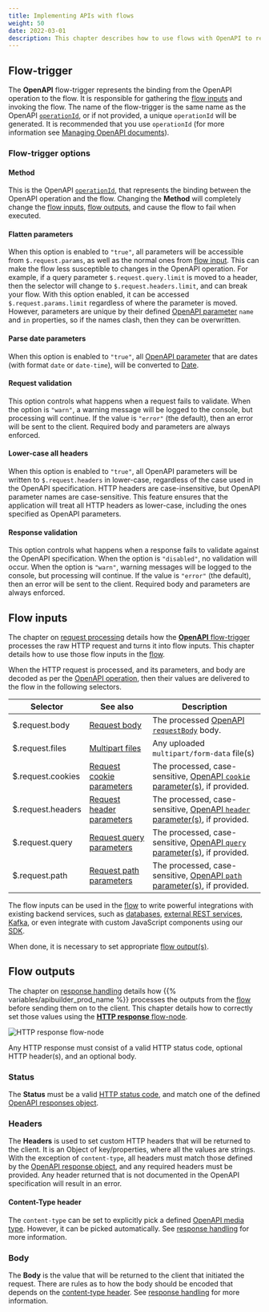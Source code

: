 ```yaml
---
title: Implementing APIs with flows
weight: 50
date: 2022-03-01
description: This chapter describes how to use flows with OpenAPI to receive the HTTP inputs and create an effective HTTP response.
---
```


## Flow-trigger

The **OpenAPI** flow-trigger represents the binding from the OpenAPI operation to the flow. It is responsible for gathering the [flow inputs](#flow-inputs) and invoking the flow. The name of the flow-trigger is the same name as the OpenAPI [`operationId`](https://github.com/OAI/OpenAPI-Specification/blob/main/versions/3.0.3.md#fixed-fields-8), or if not provided, a unique `operationId` will be generated. It is recommended that you use `operationId` (for more information see [Managing OpenAPI documents](/docs/guide_openapi/writing_apidocs#use-operationid)).

### Flow-trigger options

#### Method

This is the OpenAPI [`operationId`](https://github.com/OAI/OpenAPI-Specification/blob/main/versions/3.0.3.md#fixed-fields-8), that represents the binding between the OpenAPI operation and the flow. Changing the **Method** will completely change the [flow inputs](#flow-inputs), [flow outputs](#flow-outputs), and cause the flow to fail when executed.

#### Flatten parameters

When this option is enabled to `"true"`, all parameters will be accessible from `$.request.params`, as well as the normal ones from [flow input](#flow-inputs). This can make the flow less susceptible to changes in the OpenAPI operation. For example, if a query parameter `$.request.query.limit` is moved to a header, then the selector will change to `$.request.headers.limit`, and can break your flow. With this option enabled, it can be accessed `$.request.params.limit` regardless of where the parameter is moved. However, parameters are unique by their defined [OpenAPI parameter](https://github.com/OAI/OpenAPI-Specification/blob/main/versions/3.0.3.md#parameterObject) `name` and `in` properties, so if the names clash, then they can be overwritten.

#### Parse date parameters

When this option is enabled to `"true"`, all [OpenAPI parameter](https://github.com/OAI/OpenAPI-Specification/blob/main/versions/3.0.3.md#parameterObject) that are dates (with format `date` or `date-time`), will be converted to [Date](https://developer.mozilla.org/en-US/docs/Web/JavaScript/Reference/Global_Objects/Date).

#### Request validation

This option controls what happens when a request fails to validate. When the option is `"warn"`, a warning message will be logged to the console, but processing will continue. If the value is `"error"` (the default), then an error will be sent to the client. Required body and parameters are always enforced.

#### Lower-case all headers

When this option is enabled to `"true"`, all OpenAPI parameters will be written to `$.request.headers` in lower-case, regardless of the case used in the OpenAPI specification. HTTP headers are case-insensitive, but OpenAPI parameter names are case-sensitive. This feature ensures that the application will treat all HTTP headers as lower-case, including the ones specified as OpenAPI parameters.

#### Response validation

This option controls what happens when a response fails to validate against the OpenAPI specification. When the option is `"disabled"`, no validation will occur. When the option is `"warn"`, warning messages will be logged to the console, but processing will continue. If the value is `"error"` (the default), then an error will be sent to the client. Required body and parameters are always enforced.

## Flow inputs

The chapter on [request processing](/docs/guide_openapi/request_handling) details how the [**OpenAPI** flow-trigger](#flow-trigger) processes the raw HTTP request and turns it into flow inputs. This chapter details how to use those flow inputs in the [flow](/docs/developer_guide/flows).

When the HTTP request is processed, and its parameters, and body are decoded as per the [OpenAPI operation](https://github.com/OAI/OpenAPI-Specification/blob/main/versions/3.0.3.md#operationObject), then their values are delivered to the flow in the following selectors.

| Selector | See also | Description |
| -------- | --- | ----------- |
| $.request.body | [Request body](/docs/guide_openapi/request_handling#request-body) | The processed [OpenAPI `requestBody`](https://github.com/OAI/OpenAPI-Specification/blob/main/versions/3.0.3.md#requestBodyObject) body. |
| $.request.files | [Multipart files](/docs/guide_openapi/request_handling#multipart-files) | Any uploaded `multipart/form-data` file(s) |
| $.request.cookies | [Request cookie parameters](/docs/guide_openapi/request_handling#request-cookie-parameters) | The processed, case-sensitive, [OpenAPI `cookie` parameter(s)](https://github.com/OAI/OpenAPI-Specification/blob/main/versions/3.0.3.md#parameterObject), if provided. |
| $.request.headers | [Request header parameters](/docs/guide_openapi/request_handling#request-header-parameters) | The processed, case-sensitive, [OpenAPI `header` parameter(s)](https://github.com/OAI/OpenAPI-Specification/blob/main/versions/3.0.3.md#parameterObject), if provided. |
| $.request.query | [Request query parameters](/docs/guide_openapi/request_handling#request-query-parameters) | The processed, case-sensitive, [OpenAPI `query` parameter(s)](https://github.com/OAI/OpenAPI-Specification/blob/main/versions/3.0.3.md#parameterObject), if provided. |
| $.request.path | [Request path parameters](/docs/guide_openapi/request_handling#request-path-parameters) | The processed, case-sensitive, [OpenAPI `path` parameter(s)](https://github.com/OAI/OpenAPI-Specification/blob/main/versions/3.0.3.md#parameterObject), if provided. |

The flow inputs can be used in the [flow](/docs/developer_guide/flows) to write powerful integrations with existing backend services, such as [databases](/docs/developer_guide/connectors), [external REST services](/docs/developer_guide/flows/flow_nodes/rest_flow_node), [Kafka](/docs/developer_guide/flows/flow_triggers/kafka_consumer_flow_trigger), or even integrate with custom JavaScript components using our [SDK](/docs/developer_guide/sdk).

When done, it is necessary to set appropriate [flow output(s)](#flow-outputs).

## Flow outputs

The chapter on [response handling](/docs/guide_openapi/response_handling) details how {{% variables/apibuilder_prod_name %}} processes the outputs from the [flow](/docs/developer_guide/flows) before sending them on to the client. This chapter details how to correctly set those values using the [**HTTP response** flow-node](/docs/developer_guide/flows/flow_nodes/http_response_flow_node).

![HTTP response flow-node](/Images/flow_node_http_response.png)

Any HTTP response must consist of a valid HTTP status code, optional HTTP header(s), and an optional body.

### Status

The **Status** must be a valid [HTTP status code](https://developer.mozilla.org/en-US/docs/Web/HTTP/Status), and match one of the defined [OpenAPI responses object](https://github.com/OAI/OpenAPI-Specification/blob/main/versions/3.0.3.md#responses-object).

### Headers

The **Headers** is used to set custom HTTP headers that will be returned to the client. It is an Object of key/properties, where all the values are strings. With the exception of `content-type`, all headers must match those defined by the [OpenAPI response object](https://github.com/OAI/OpenAPI-Specification/blob/main/versions/3.0.3.md#responseObject), and any required headers must be provided. Any header returned that is not documented in the OpenAPI specification will result in an error.

#### Content-Type header

The `content-type` can be set to explicitly pick a defined [OpenAPI media type](https://github.com/OAI/OpenAPI-Specification/blob/main/versions/3.0.3.md#mediaTypeObject). However, it can be picked automatically. See [response handling](/docs/guide_openapi/response_handling#content-type-header) for more information.

### Body

The **Body** is the value that will be returned to the client that initiated the request. There are rules as to how the body should be encoded that depends on the [content-type header](#content-type-header). See [response handling](/docs/guide_openapi/response_handling#body) for more information.
